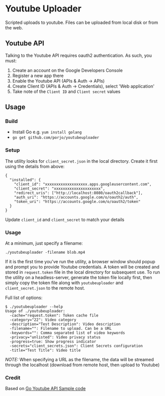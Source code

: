 # Youtube Uploader

Scripted uploads to youtube. Files can be uploaded from local disk or from the web.

## Youtube API

Talking to the Youtube API requires oauth2 authentication. As such, you must:

1. Create an account on the Google Developers Console
1. Register a new app there
1. Enable the Youtube API (APIs & Auth -> APIs)
1. Create Client ID (APIs & Auth -> Credentials), select 'Web application'
1. Take note of the `Client ID` and `Client secret` values

## Usage

### Build

- Install Go e.g. `yum install golang`
- `go get github.com/porjo/youtubeuploader`

### Setup

The utility looks for `client_secret.json` in the local directory. Create it first using the details from above:

```
{
  "installed": {
    "client_id": "xxxxxxxxxxxxxxxxxxx.apps.googleusercontent.com",
    "client_secret": "xxxxxxxxxxxxxxxxxxxxx",
    "redirect_uris": ["http://localhost:8080/oauth2callback"],
    "auth_uri": "https://accounts.google.com/o/oauth2/auth",
    "token_uri": "https://accounts.google.com/o/oauth2/token"
  }
}
```

Update `client_id` and `client_secret` to match your details

### Usage

At a minimum, just specify a filename:

```
./youtubeuploader -filename blob.mp4
```

If it is the first time you've run the utility, a browser window should popup and prompt you to provide Youtube credentials. A token will be created and stored in `request.token` file in the local directory for subsequent use. To run the utility on a headless-server, generate the token file locally first, then simply copy the token file along with `youtubeuploader` and `client_secret.json` to the remote host.

Full list of options:
```
$ ./youtubeuploader --help
Usage of ./youtubeuploader:
  -cache="request.token": Token cache file
  -category="22": Video category
  -description="Test Description": Video description
  -filename="": Filename to upload. Can be a URL
  -keywords="": Comma separated list of video keywords
  -privacy="unlisted": Video privacy status
  -progress=true: Show progress indicator
  -secrets="client_secrets.json": Client Secrets configuration
  -title="Test Title": Video title
```
*NOTE:* When specifying a URL as the filename, the data will be streamed through the localhost (download from remote host, then upload to Youtube)

### Credit

Based on [Go Youtube API Sample code](https://github.com/youtube/api-samples/tree/master/go)
